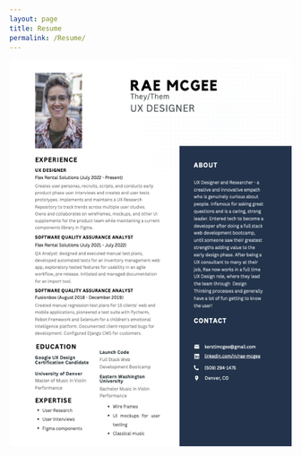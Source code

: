 ```yaml
---
layout: page
title: Resume
permalink: /Resume/
---
```


<img src="https://github.com/RH-X/portfolio/blob/gh-pages/docs/about-page/rae-mcgee-resume.png?raw=true" height= 691 width="612"/>


<!--
![Rae McGee's Resume [https://github.com/RH-X/portfolio/blob/gh-pages/docs/about-page/rae-mcgee-resume.png]](https://github.com/RH-X/portfolio/blob/gh-pages/docs/about-page/rae-mcgee-resume.png?raw=true)

